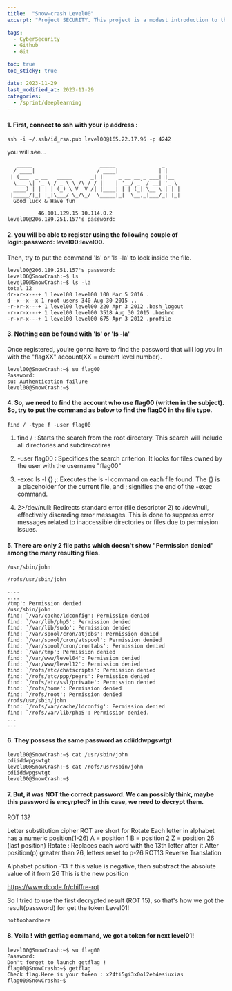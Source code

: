 ```yaml
---
title:  "Snow-crash Level00"
excerpt: "Project SECURITY. This project is a modest introduction to the wide world of cyber security. A world where you’ll have no margin for errors."

tags:
  - CyberSecurity
  - Github
  - Git

toc: true
toc_sticky: true

date: 2023-11-29
last_modified_at: 2023-11-29
categories: 
  - /sprint/deeplearning
---
```

#### 1. First, connect to ssh with your ip address :

```
ssh -i ~/.ssh/id_rsa.pub level00@165.22.17.96 -p 4242
```
you will see...

```
   _____                      _____               _
  / ____|                    / ____|             | |
 | (___  _ __   _____      _| |     _ __ __ _ ___| |__
  \___ \| '_ \ / _ \ \ /\ / / |    | '__/ _` / __| '_ \
  ____) | | | | (_) \ V  V /| |____| | | (_| \__ \ | | |
 |_____/|_| |_|\___/ \_/\_/  \_____|_|  \__,_|___/_| |_|
  Good luck & Have fun

          46.101.129.15 10.114.0.2
level00@206.189.251.157's password:
```
#### 2.  you will be able to register using the following couple of login:password: level00:level00.

Then, try to put the command 'ls' or 'ls -la' to look inside the file.

```
level00@206.189.251.157's password:
level00@SnowCrash:~$ ls
level00@SnowCrash:~$ ls -la
total 12
dr-xr-x---+ 1 level00 level00 100 Mar 5 2016 .
d--x--x--x 1 root users 340 Aug 30 2015 ..
-r-xr-x---+ 1 level00 level00 220 Apr 3 2012 .bash_logout
-r-xr-x---+ 1 level00 level00 3518 Aug 30 2015 .bashrc
-r-xr-x---+ 1 level00 level00 675 Apr 3 2012 .profile
```
#### 3. Nothing can be found with 'ls' or 'ls -la'

Once registered, you’re gonna have to find the password that will log you in with the "flagXX" account(XX = current level number).
```
level00@SnowCrash:~$ su flag00
Password:
su: Authentication failure
level00@SnowCrash:~$
```
#### 4. So, we need to find the account who use flag00 (written in the subject). So, try to put the command as below to find the flag00 in the file type.

`find / -type f -user flag00`


 1. find / : Starts the search from the root directory. This search will include all directories and subdirecotires

 2. -user flag00 : Specifices the search criterion. It looks for files owned by the user with the username "flag00"

 3. -exec ls -l {} \;: Executes the ls -l command on each file found. The {} is a placeholder for the current file, and \; signifies the end of the -exec command.

 4. 2>/dev/null: Redirects standard error (file descriptor 2) to /dev/null, effectively discarding error messages. This is done to suppress error messages related to inaccessible directories or files due to permission issues.



#### 5. There are only 2 file paths which doesn't show "Permission denied" among the many resulting files.

`/usr/sbin/john`

`/rofs/usr/sbin/john`

```
....
....
/tmp': Permission denied
/usr/sbin/john
find: `/var/cache/ldconfig': Permission denied
find: `/var/lib/php5': Permission denied
find: `/var/lib/sudo': Permission denied
find: `/var/spool/cron/atjobs': Permission denied
find: `/var/spool/cron/atspool': Permission denied
find: `/var/spool/cron/crontabs': Permission denied
find: `/var/tmp': Permission denied
find: `/var/www/level04': Permission denied
find: `/var/www/level12': Permission denied
find: `/rofs/etc/chatscripts': Permission denied
find: `/rofs/etc/ppp/peers': Permission denied
find: `/rofs/etc/ssl/private': Permission denied
find: `/rofs/home': Permission denied
find: `/rofs/root': Permission denied
/rofs/usr/sbin/john
find: `/rofs/var/cache/ldconfig': Permission denied
find: `/rofs/var/lib/php5': Permission denied.
...
...
```
#### 6. They possess the same password as cdiiddwpgswtgt

```
level00@SnowCrash:~$ cat /usr/sbin/john
cdiiddwpgswtgt
level00@SnowCrash:~$ cat /rofs/usr/sbin/john
cdiiddwpgswtgt
level00@SnowCrash:~$
```

#### 7. But, it was NOT the correct password. We can possibly think, maybe this password is encyrpted? in this case, we need to decrypt them.

ROT 13?

Letter substitution cipher
ROT are short for Rotate
Each letter in alphabet has a numeric position(1-26)
A = position 1
B = position 2
Z = position 26 (last position)
Rotate : Replaces each word with the 13th letter after it
After position(p) greater than 26, letters reset to p-26
ROT13 Reverse Translation

Alphabet position -13
if this value is negative, then substract the absolute value of it from 26
This is the new position

 https://www.dcode.fr/chiffre-rot


So I tried to use the first decrypted result (ROT 15), so that's how we got the result(password) for get the token Level01!

`nottoohardhere`

#### 8. Voila ! with getflag command, we got a token for next level01!
```
level00@SnowCrash:~$ su flag00
Password:
Don't forget to launch getflag !
flag00@SnowCrash:~$ getflag
Check flag.Here is your token : x24ti5gi3x0ol2eh4esiuxias
flag00@SnowCrash:~$
```
